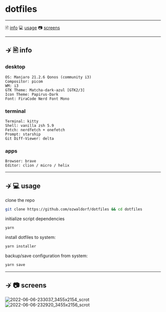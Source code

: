 # dotfiles

---

🖹 [info](#-info)
💻 [usage](#-usage) 
📷 [screens](#-screens)

---

## ↛ 🖹 info

### desktop

```
OS: Manjaro 21.2.6 Qonos (community i3)
Compositor: picom
WM: i3
GTK Theme: Matcha-dark-azul [GTK2/3]
Icon Theme: Papirus-Dark
Font: FiraCode Nerd Font Mono
```

### terminal
```
Terminal: kitty
Shell: vanilla zsh 5.9
Fetch: nerdfetch + onefetch
Prompt: starship
Git Diff-Viewer: delta
```

### apps
```
Browser: brave
Editor: clion / micro / helix
```

---

## ↛ 💻 usage

clone the repo

```sh
git clone https://github.com/ozwaldorf/dotfiles && cd dotfiles
```

initialize script dependencies
```sh
yarn
```

install dotfiles to system:

```sh
yarn installer
```

backup/save configuration from system:

```sh
yarn save
```

---

## ↛ 📷 screens

![2022-06-06-233037_3455x2154_scrot](https://user-images.githubusercontent.com/8976745/172289839-868b085c-0698-44ef-9c0c-3c727953f238.png)
![2022-06-06-232920_3455x2156_scrot](https://user-images.githubusercontent.com/8976745/172289838-603356d2-dedd-42c3-b53e-49afdb5f99a1.png)
